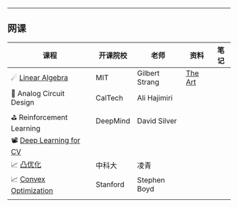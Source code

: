 
---
## 网课

| 课程                                                                                                                                            | 开课院校     | 老师             | 资料                                                                                       | 笔记  |
| --------------------------------------------------------------------------------------------------------------------------------------------- | -------- | -------------- | ---------------------------------------------------------------------------------------- | --- |
| ☄ [Linear Algebra](https://www.youtube.com/watch?v=ZK3O402wf1c&list=PL49CF3715CB9EF31D)                                                       | MIT      | Gilbert Strang | [The Art](https://github.com/kenjihiranabe/The-Art-of-Linear-Algebra?tab=readme-ov-file) |     |
| 🧵 Analog Circuit Design                                                                                                                      | CalTech  | Ali Hajimiri   |                                                                                          |     |
| ⛳ Reinforcement Learning                                                                                                                      | DeepMind | David Silver   |                                                                                          |     |
| 📽 [Deep Learning for CV](https://www.youtube.com/watch?v=QytpbYkGxKo&list=PLLhQgjrONLVFP1E7p2jWMMeM2FWUf2Qc7&index=1&ab_channel=whollyholic) |          |                |                                                                                          |     |
| 📈 [凸优化](https://www.bilibili.com/video/BV19M411T7S7)                                                                                         | 中科大      | 凌青             |                                                                                          |     |
| 📈 [Convex Optimization](https://www.youtube.com/watch?v=kV1ru-Inzl4&list=PLoROMvodv4rMJqxxviPa4AmDClvcbHi6h&ab_channel=StanfordOnline)       | Stanford | Stephen Boyd   |                                                                                          |     |
|                                                                                                                                               |          |                |                                                                                          |     |

